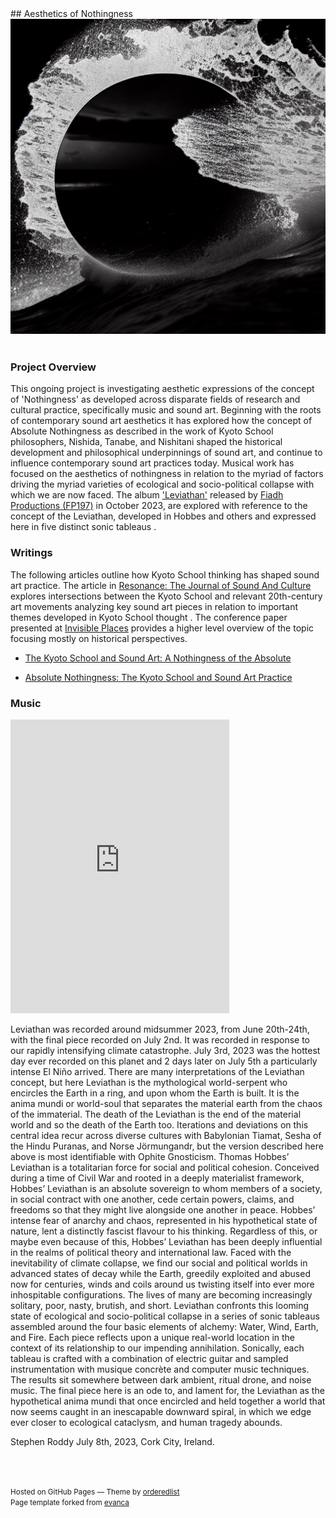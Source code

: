 <base target="_blank">
## Aesthetics of Nothingness

<br/>
<img src="images/index2.png?raw=true"/><br/>
<br/>

### Project Overview

This ongoing project is investigating aesthetic expressions of the concept of 'Nothingness' as developed across disparate fields of research and cultural practice, specifically music and sound art. Beginning with the roots of contemporary sound art aesthetics it has explored how the concept of Absolute Nothingness as described in the work of Kyoto School philosophers, Nishida, Tanabe, and Nishitani shaped the historical development and philosophical underpinnings of sound art, and continue to influence contemporary sound art practices today. 
Musical work has focused on the aesthetics of nothingness in relation to the myriad of factors driving the myriad varieties of ecological and socio-political collapse with which we are now faced. The album ['Leviathan'](https://stephenroddy.bandcamp.com/track/leviathan-2) released by [Fiadh Productions (FP197)](https://fiadh.bandcamp.com/album/leviathan) in October 2023, are explored with reference to the concept of the Leviathan, developed in Hobbes and others and expressed here in five distinct sonic tableaus .

### Writings

The following articles outline how Kyoto School thinking has shaped sound art practice.
The article in [Resonance: The Journal of Sound And Culture](https://online.ucpress.edu/res/article/4/1/69/195805/The-Kyoto-School-and-Sound-ArtA-Nothingness-of-the) explores intersections between the Kyoto School and relevant 20th-century art movements analyzing key sound art pieces in relation to important themes developed in Kyoto School thought .
The conference paper presented at [Invisible Places](http://invisibleplaces.org/) provides a higher level overview of the topic focusing mostly on historical perspectives.


* [The Kyoto School and Sound Art: A Nothingness of the Absolute](https://doi.org/10.1525/res.2023.4.1.69)

* [Absolute Nothingness: The Kyoto School and Sound Art Practice](
https://www.researchgate.net/publication/318115471_Absolute_Nothingness_The_Kyoto_School_and_Sound_Art_Practice)


### Music

<iframe style="border: 0; width: 350px; height: 470px;" src="https://bandcamp.com/EmbeddedPlayer/album=205411815/size=large/bgcol=ffffff/linkcol=0687f5/tracklist=false/transparent=true/" seamless><a href="https://stephenroddy.bandcamp.com/album/leviathan">Leviathan by Stephen Roddy</a></iframe>

Leviathan was recorded around midsummer 2023, from June 20th-24th, with the final piece recorded on July 2nd. It was recorded in response to our rapidly intensifying climate catastrophe. July 3rd, 2023 was the hottest day ever recorded on this planet and 2 days later on July 5th a particularly intense El Niño arrived.
There are many interpretations of the Leviathan concept, but here Leviathan is the mythological world-serpent who encircles the Earth in a ring, and upon whom the Earth is built. It is the anima mundi or world-soul that separates the material earth from the chaos of the immaterial. The death of the Leviathan is the end of the material world and so the death of the Earth too. Iterations and deviations on this central idea recur across diverse cultures with Babylonian Tiamat, Sesha of the Hindu Puranas, and Norse Jörmungandr, but the version described here above is most identifiable with Ophite Gnosticism.
Thomas Hobbes’ Leviathan is a totalitarian force for social and political cohesion. Conceived during a time of Civil War and rooted in a deeply materialist framework, Hobbes’ Leviathan is an absolute sovereign to whom members of a society, in social contract with one another, cede certain powers, claims, and freedoms so that they might live alongside one another in peace. Hobbes’ intense fear of anarchy and chaos, represented in his hypothetical state of nature, lent a distinctly fascist flavour to his thinking. Regardless of this, or maybe even because of this, Hobbes’ Leviathan has been deeply influential in the realms of political theory and international law.
Faced with the inevitability of climate collapse, we find our social and political worlds in advanced states of decay while the Earth, greedily exploited and abused now for centuries, winds and coils around us twisting itself into ever more inhospitable configurations. The lives of many are becoming increasingly solitary, poor, nasty, brutish, and short.
Leviathan confronts this looming state of ecological and socio-political collapse in a series of sonic tableaus assembled around the four basic elements of alchemy: Water, Wind, Earth, and Fire. Each piece reflects upon a unique real-world location in the context of its relationship to our impending annihilation. Sonically, each tableau is crafted with a combination of electric guitar and sampled instrumentation with musique concrète and computer music techniques. The results sit somewhere between dark ambient, ritual drone, and noise music.
The final piece here is an ode to, and lament for, the Leviathan as the hypothetical anima mundi that once encircled and held together a world that now seems caught in an inescapable downward spiral, in which we edge ever closer to ecological cataclysm, and human tragedy abounds.

Stephen Roddy
July 8th, 2023,
Cork City,
Ireland.


<br />
<br />
<p><small>Hosted on GitHub Pages &mdash; Theme by <a href="https://github.com/orderedlist">orderedlist</a><br />
Page template forked from <a href="https://github.com/evanca/quick-portfolio">evanca</a></small></p>